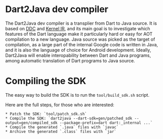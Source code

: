 Dart2Java dev compiler
=========================

The Dart2Java dev compiler is a transplier from Dart to Java source. It is based
on [DDC](https://github.com/dart-lang/dev_compiler) and [Kernel
IR](https://github.com/dart-lang/kernel), and its main goal is to investigate
which features of the Dart language make it particularly hard or easy for AOT
compilation to a new language. Java source was picked as the target of
compilation, as a large part of the internal Google code is written in Java, and
it is also the language of choice for Android development. Ideally, Dart2Java
will enable interopability between Dart and Java programs, among automatic
translation of Dart programs to Java source.

# Compiling the SDK
The easy way to build the SDK is to run the `tool/build_sdk.sh` script.

Here are the full steps, for those who are interested:

    * Patch the SDK: `tool/patch_sdk.sh`
    * Compile the SDK: `dart2java --dart-sdk=gen/patched_sdk --output=gen/compiled_sdk --package-prefix=dart dart:_internal ...`
    * Compile the generated `.java` files with `javac`
    * Archive the generated `.class` files with `jar`
